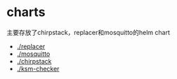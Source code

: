 # charts
主要存放了chirpstack，replacer和mosquitto的helm chart

- [./replacer](replacer)
- [./mosquitto](mosquitto)
- [./chirpstack](chirpstack)
- [./ksm-checker](ksm-checker)